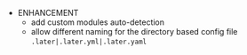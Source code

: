 - ENHANCEMENT
  - add custom modules auto-detection
  - allow different naming for the directory based config file `.later|.later.yml|.later.yaml`
